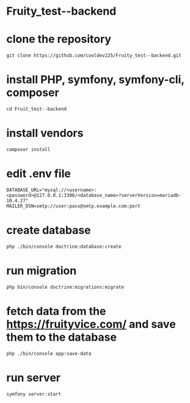 # Fruity_test--backend

# clone the repository
```
git clone https://github.com/cooldev225/Fruity_test--backend.git
```

# install PHP, symfony, symfony-cli, composer

```
cd Fruit_test--backend
```

# install vendors
```
composer install
```

# edit .env file
```
DATABASE_URL="mysql://<username>:<password>@127.0.0.1:3306/<database_name>?serverVersion=mariadb-10.4.27"
MAILER_DSN=smtp://user:pass@smtp.example.com:port
```

# create database
```
php ./bin/console doctrine:database:create
```

# run migration
```
php bin/console doctrine:migrations:migrate
```

# fetch data from the https://fruityvice.com/ and save them to the database
```
php ./bin/console app:save-data
```

# run server
```
symfony server:start
```
